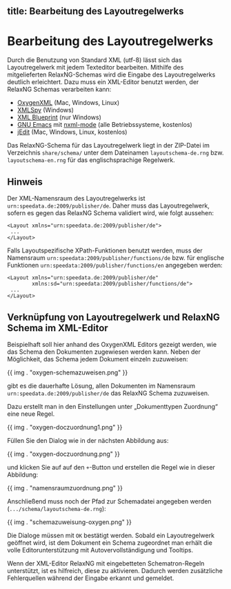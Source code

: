 title: Bearbeitung des Layoutregelwerks
---
Bearbeitung des Layoutregelwerks
================================

Durch die Benutzung von Standard XML (utf-8) lässt sich das
Layoutregelwerk mit jedem Texteditor bearbeiten. Mithilfe des
mitgelieferten RelaxNG-Schemas wird die Eingabe des Layoutregelwerks
deutlich erleichtert. Dazu muss ein XML-Editor benutzt werden, der
RelaxNG Schemas verarbeiten kann:

-   [OxygenXML](https://www.oxygenxml.com) (Mac, Windows, Linux)
-   [XMLSpy](http://www.altova.com/xml-editor/) (Windows)
-   [XML Blueprint](https://www.xmlblueprint.com/) (nur Windows)
-   [GNU Emacs](https://www.gnu.org/software/emacs/) mit [nxml-mode](http://www.thaiopensource.com/nxml-mode/) (alle Betriebssysteme, kostenlos)
-   [jEdit](http://www.jedit.org) (Mac, Windows, Linux, kostenlos)

Das RelaxNG-Schema für das Layoutregelwerk liegt in der ZIP-Datei im
Verzeichnis `share/schema/` unter dem Dateinamen `layoutschema-de.rng`
bzw. `layoutschema-en.rng` für das englischsprachige Regelwerk.

Hinweis
-------

Der XML-Namensraum des Layoutregelwerks ist
`urn:speedata.de:2009/publisher/de`. Daher muss das Layoutregelwerk,
sofern es gegen das RelaxNG Schema validiert wird, wie folgt aussehen:

    <Layout xmlns="urn:speedata.de:2009/publisher/de">
     ...
    </Layout>

Falls Layoutspezifische XPath-Funktionen benutzt werden, muss der
Namensraum `urn:speedata:2009/publisher/functions/de` bzw. für englische
Funktionen `urn:speedata:2009/publisher/functions/en` angegeben werden:

    <Layout xmlns="urn:speedata.de:2009/publisher/de"
            xmlns:sd="urn:speedata:2009/publisher/functions/de">
     ...
    </Layout>

Verknüpfung von Layoutregelwerk und RelaxNG Schema im XML-Editor
----------------------------------------------------------------

Beispielhaft soll hier anhand des OxygenXML Editors gezeigt werden, wie
das Schema den Dokumenten zugewiesen werden kann. Neben der Möglichkeit,
das Schema jedem Dokument einzeln zuzuweisen:

{{ img . "oxygen-schemazuweisen.png" }}

gibt es die dauerhafte Lösung, allen Dokumenten im Namensraum
`urn:speedata.de:2009/publisher/de` das RelaxNG Schema zuzuweisen.

Dazu erstellt man in den Einstellungen unter „Dokumenttypen Zuordnung“
eine neue Regel.

{{ img . "oxygen-doczuordnung1.png" }}

Füllen Sie den Dialog wie in der nächsten Abbildung aus:

{{ img . "oxygen-doczuordnung.png" }}

und klicken Sie auf auf den `+`-Button und erstellen die Regel wie in
dieser Abbildung:

{{ img . "namensraumzuordnung.png" }}


Anschließend muss noch der Pfad zur Schemadatei angegeben werden
(`.../schema/layoutschema-de.rng`):


{{ img . "schemazuweisung-oxygen.png" }}

Die Dialoge müssen mit `OK` bestätigt werden. Sobald ein Layoutregelwerk
geöffnet wird, ist dem Dokument ein Schema zugeordnet man erhält die
volle Editorunterstützung mit Autovervollständigung und Tooltips.

Wenn der XML-Editor RelaxNG mit eingebetteten Schematron-Regeln unterstützt, ist es hilfreich, diese zu aktivieren. Dadurch werden zusätzliche Fehlerquellen während der Eingabe erkannt und gemeldet.

